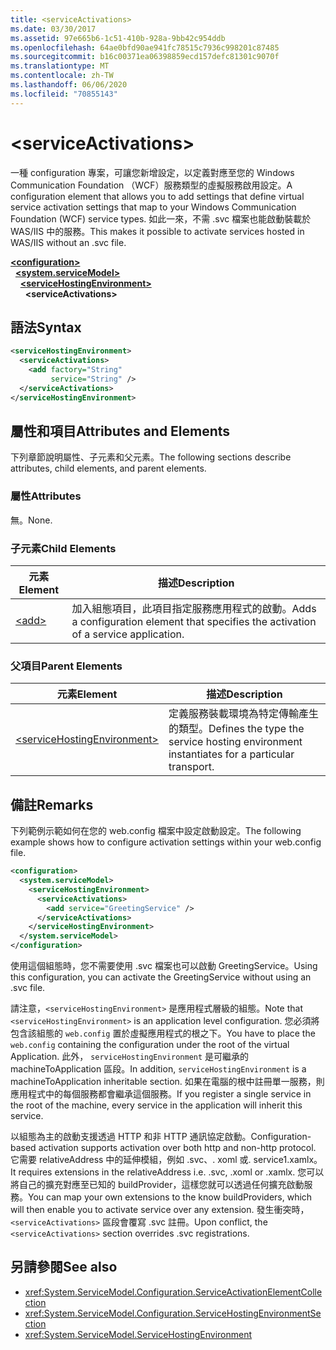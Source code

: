 ```yaml
---
title: <serviceActivations>
ms.date: 03/30/2017
ms.assetid: 97e665b6-1c51-410b-928a-9bb42c954ddb
ms.openlocfilehash: 64ae0bfd90ae941fc78515c7936c998201c87485
ms.sourcegitcommit: b16c00371ea06398859ecd157defc81301c9070f
ms.translationtype: MT
ms.contentlocale: zh-TW
ms.lasthandoff: 06/06/2020
ms.locfileid: "70855143"
---
```

# \<serviceActivations>

<span data-ttu-id="85fb6-101">一種 configuration 專案，可讓您新增設定，以定義對應至您的 Windows Communication Foundation （WCF）服務類型的虛擬服務啟用設定。</span><span class="sxs-lookup"><span data-stu-id="85fb6-101">A configuration element that allows you to add settings that define virtual service activation settings that map to your Windows Communication Foundation (WCF) service types.</span></span> <span data-ttu-id="85fb6-102">如此一來，不需 .svc 檔案也能啟動裝載於 WAS/IIS 中的服務。</span><span class="sxs-lookup"><span data-stu-id="85fb6-102">This makes it possible to activate services hosted in WAS/IIS without an .svc file.</span></span>

[**\<configuration>**](../configuration-element.md)\
&nbsp;&nbsp;[**\<system.serviceModel>**](system-servicemodel.md)\
&nbsp;&nbsp;&nbsp;&nbsp;[**\<serviceHostingEnvironment>**](servicehostingenvironment.md)\
&nbsp;&nbsp;&nbsp;&nbsp;&nbsp;&nbsp;**\<serviceActivations>**  

## <a name="syntax"></a><span data-ttu-id="85fb6-103">語法</span><span class="sxs-lookup"><span data-stu-id="85fb6-103">Syntax</span></span>

```xml
<serviceHostingEnvironment>
  <serviceActivations>
    <add factory="String"
         service="String" />
  </serviceActivations>
</serviceHostingEnvironment>
```

## <a name="attributes-and-elements"></a><span data-ttu-id="85fb6-104">屬性和項目</span><span class="sxs-lookup"><span data-stu-id="85fb6-104">Attributes and Elements</span></span>

<span data-ttu-id="85fb6-105">下列章節說明屬性、子元素和父元素。</span><span class="sxs-lookup"><span data-stu-id="85fb6-105">The following sections describe attributes, child elements, and parent elements.</span></span>

### <a name="attributes"></a><span data-ttu-id="85fb6-106">屬性</span><span class="sxs-lookup"><span data-stu-id="85fb6-106">Attributes</span></span>

<span data-ttu-id="85fb6-107">無。</span><span class="sxs-lookup"><span data-stu-id="85fb6-107">None.</span></span>

### <a name="child-elements"></a><span data-ttu-id="85fb6-108">子元素</span><span class="sxs-lookup"><span data-stu-id="85fb6-108">Child Elements</span></span>

|<span data-ttu-id="85fb6-109">元素</span><span class="sxs-lookup"><span data-stu-id="85fb6-109">Element</span></span>|<span data-ttu-id="85fb6-110">描述</span><span class="sxs-lookup"><span data-stu-id="85fb6-110">Description</span></span>|
|-------------|-----------------|
|[\<add>](add-of-serviceactivations.md)|<span data-ttu-id="85fb6-111">加入組態項目，此項目指定服務應用程式的啟動。</span><span class="sxs-lookup"><span data-stu-id="85fb6-111">Adds a configuration element that specifies the activation of a service application.</span></span>|

### <a name="parent-elements"></a><span data-ttu-id="85fb6-112">父項目</span><span class="sxs-lookup"><span data-stu-id="85fb6-112">Parent Elements</span></span>

|<span data-ttu-id="85fb6-113">元素</span><span class="sxs-lookup"><span data-stu-id="85fb6-113">Element</span></span>|<span data-ttu-id="85fb6-114">描述</span><span class="sxs-lookup"><span data-stu-id="85fb6-114">Description</span></span>|
|-------------|-----------------|
|[\<serviceHostingEnvironment>](servicehostingenvironment.md)|<span data-ttu-id="85fb6-115">定義服務裝載環境為特定傳輸產生的類型。</span><span class="sxs-lookup"><span data-stu-id="85fb6-115">Defines the type the service hosting environment instantiates for a particular transport.</span></span>|

## <a name="remarks"></a><span data-ttu-id="85fb6-116">備註</span><span class="sxs-lookup"><span data-stu-id="85fb6-116">Remarks</span></span>

<span data-ttu-id="85fb6-117">下列範例示範如何在您的 web.config 檔案中設定啟動設定。</span><span class="sxs-lookup"><span data-stu-id="85fb6-117">The following example shows how to configure activation settings within your web.config file.</span></span>

```xml
<configuration>
  <system.serviceModel>
    <serviceHostingEnvironment>
      <serviceActivations>
        <add service="GreetingService" />
      </serviceActivations>
    </serviceHostingEnvironment>
  </system.serviceModel>
</configuration>
```

<span data-ttu-id="85fb6-118">使用這個組態時，您不需要使用 .svc 檔案也可以啟動 GreetingService。</span><span class="sxs-lookup"><span data-stu-id="85fb6-118">Using this configuration, you can activate the GreetingService without using an .svc file.</span></span>

<span data-ttu-id="85fb6-119">請注意，`<serviceHostingEnvironment>` 是應用程式層級的組態。</span><span class="sxs-lookup"><span data-stu-id="85fb6-119">Note that `<serviceHostingEnvironment>` is an application level configuration.</span></span> <span data-ttu-id="85fb6-120">您必須將包含該組態的 `web.config` 置於虛擬應用程式的根之下。</span><span class="sxs-lookup"><span data-stu-id="85fb6-120">You have to place the `web.config` containing the configuration under the root of the virtual Application.</span></span> <span data-ttu-id="85fb6-121">此外， `serviceHostingEnvironment` 是可繼承的 machineToApplication 區段。</span><span class="sxs-lookup"><span data-stu-id="85fb6-121">In addition, `serviceHostingEnvironment` is a machineToApplication inheritable section.</span></span> <span data-ttu-id="85fb6-122">如果在電腦的根中註冊單一服務，則應用程式中的每個服務都會繼承這個服務。</span><span class="sxs-lookup"><span data-stu-id="85fb6-122">If you register a single service in the root of the machine, every service in the application will inherit this service.</span></span>

<span data-ttu-id="85fb6-123">以組態為主的啟動支援透過 HTTP 和非 HTTP 通訊協定啟動。</span><span class="sxs-lookup"><span data-stu-id="85fb6-123">Configuration-based activation supports activation over both http and non-http protocol.</span></span> <span data-ttu-id="85fb6-124">它需要 relativeAddress 中的延伸模組，例如 .svc、. xoml 或. service1.xamlx。</span><span class="sxs-lookup"><span data-stu-id="85fb6-124">It requires extensions in the relativeAddress i.e. .svc, .xoml or .xamlx.</span></span> <span data-ttu-id="85fb6-125">您可以將自己的擴充對應至已知的 buildProvider，這樣您就可以透過任何擴充啟動服務。</span><span class="sxs-lookup"><span data-stu-id="85fb6-125">You can map your own extensions to the know buildProviders, which will then enable you to activate service over any extension.</span></span> <span data-ttu-id="85fb6-126">發生衝突時，`<serviceActivations>` 區段會覆寫 .svc 註冊。</span><span class="sxs-lookup"><span data-stu-id="85fb6-126">Upon conflict, the `<serviceActivations>` section overrides .svc registrations.</span></span>

## <a name="see-also"></a><span data-ttu-id="85fb6-127">另請參閱</span><span class="sxs-lookup"><span data-stu-id="85fb6-127">See also</span></span>

- <xref:System.ServiceModel.Configuration.ServiceActivationElementCollection>
- <xref:System.ServiceModel.Configuration.ServiceHostingEnvironmentSection>
- <xref:System.ServiceModel.ServiceHostingEnvironment>
